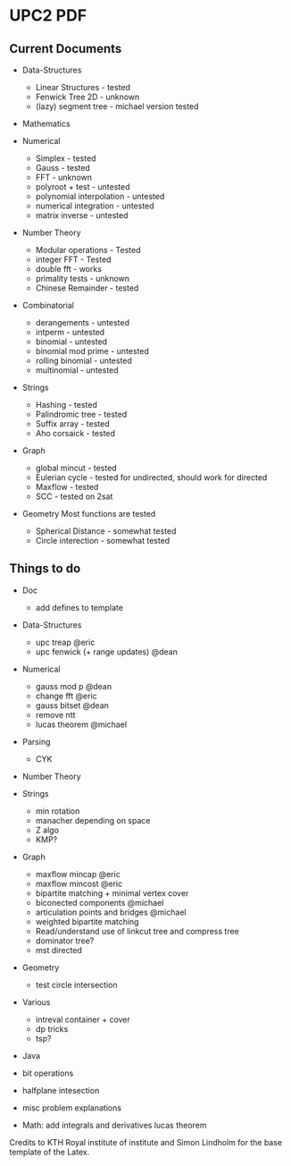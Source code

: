# UPC2 PDF


## Current Documents

- Data-Structures
  - Linear Structures - tested
  - Fenwick Tree 2D - unknown
  - (lazy) segment tree - michael version tested

- Mathematics

- Numerical
  - Simplex - tested
  - Gauss - tested
  - FFT - unknown
  - polyroot + test - untested
  - polynomial interpolation - untested
  - numerical integration - untested
  - matrix inverse - untested

- Number Theory
  - Modular operations - Tested
  - integer FFT - Tested
  - double fft - works
  - primality tests - unknown
  - Chinese Remainder - tested

- Combinatorial
  - derangements - untested
  - intperm - untested
  - binomial - untested
  - binomial mod prime - untested
  - rolling binomial - untested
  - multinomial - untested

- Strings
  - Hashing - tested
  - Palindromic tree - tested
  - Suffix array - tested
  - Aho corsaick - tested

- Graph
  - global mincut - tested
  - Eulerian cycle - tested for undirected, should work for directed
  - Maxflow - tested
  - SCC - tested on 2sat

- Geometry
  Most functions are tested
  - Spherical Distance - somewhat tested
  - Circle interection - somewhat tested


## Things to do

- Doc
  - add defines to template

- Data-Structures
  - upc treap @eric
  - upc fenwick (+ range updates) @dean

- Numerical
  - gauss mod p @dean
  - change fft @eric
  - gauss bitset @dean
  - remove ntt
  - lucas theorem @michael

- Parsing
  - CYK

- Number Theory

- Strings
  - min rotation
  - manacher depending on space
  - Z algo
  - KMP?

- Graph
  - maxflow mincap @eric
  - maxflow mincost @eric
  - bipartite matching + minimal vertex cover
  - biconected components @michael
  - articulation points and bridges @michael
  - weighted bipartite matching
  - Read/understand use of linkcut tree and compress tree
  - dominator tree?
  - mst directed

- Geometry
  - test circle intersection

- Various
  - intreval container + cover
  - dp tricks
  - tsp?

- Java

- bit operations

- halfplane intesection

- misc problem explanations

- Math: add integrals and derivatives
lucas theorem

Credits to KTH Royal institute of institute and Simon Lindholm for the base template of the Latex.
